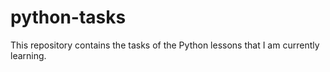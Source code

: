 # python-tasks
This repository contains the tasks of the Python lessons that I am currently learning.

